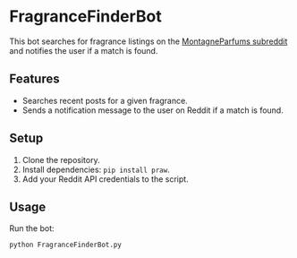 # FragranceFinderBot

This bot searches for fragrance listings on the [MontagneParfums subreddit](https://www.reddit.com/r/MontagneParfums) and notifies the user if a match is found.

## Features
- Searches recent posts for a given fragrance.
- Sends a notification message to the user on Reddit if a match is found.

## Setup
1. Clone the repository.
2. Install dependencies: `pip install praw`.
3. Add your Reddit API credentials to the script.

## Usage
Run the bot:
```bash
python FragranceFinderBot.py
